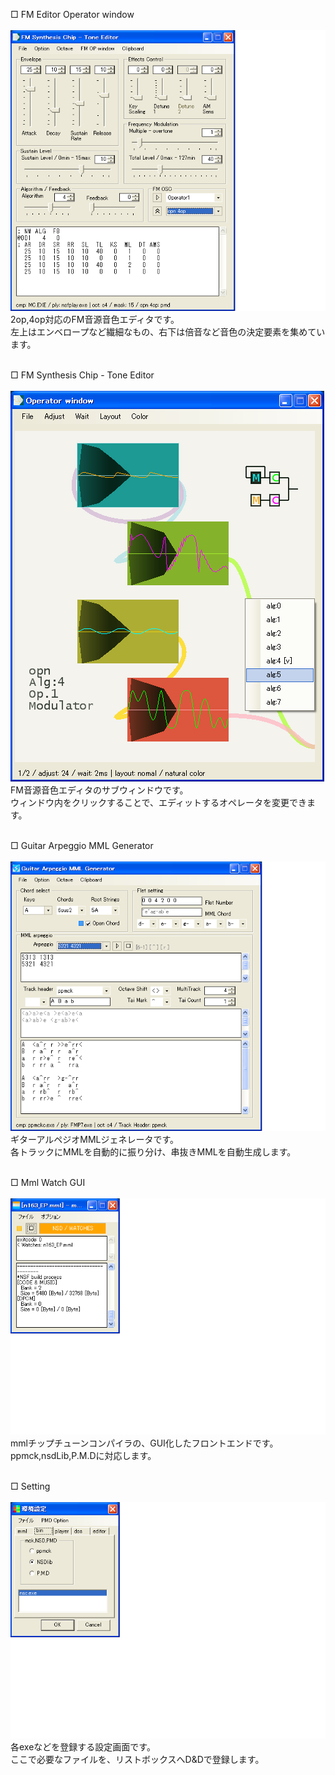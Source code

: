 □ FM Editor Operator window<br/><br/>
<img alt="FM Editor Operator window" style="border-width:0" src="./FM_edt.png" /><br/>
2op,4op対応のFM音源音色エディタです。<br/>
左上はエンベロープなど繊細なもの、右下は倍音など音色の決定要素を集めています。<br/>
<br/>

□ FM Synthesis Chip - Tone Editor<br/><br/>
<img alt="FM Synthesis Chip - Tone Editor" style="border-width:0" src="./FM_opw.png" /><br/>
FM音源音色エディタのサブウィンドウです。<br/>
ウィンドウ内をクリックすることで、エディットするオペレータを変更できます。<br/>
<br/>

□ Guitar Arpeggio MML Generator<br/><br/>
<img alt="Guitar Arpeggio MML Generator" style="border-width:0" src="./GUITAR_arp.png" /><br/>
ギターアルペジオMMLジェネレータです。<br/>
各トラックにMMLを自動的に振り分け、串抜きMMLを自動生成します。<br/>
<br/>

□ Mml Watch GUI<br/><br/>
<img alt="Mml Watch GUI" style="border-width:0" src="./MML_wth.png" /><br/>
mmlチップチューンコンパイラの、GUI化したフロントエンドです。<br/>
ppmck,nsdLib,P.M.Dに対応します。<br/>
<br/>

□ Setting<br/><br/>
<img alt="Setting" style="border-width:0" src="./SETTING_w.png" /><br/>
各exeなどを登録する設定画面です。<br/>
ここで必要なファイルを、リストボックスへD&Dで登録します。<br/>
<br/>
